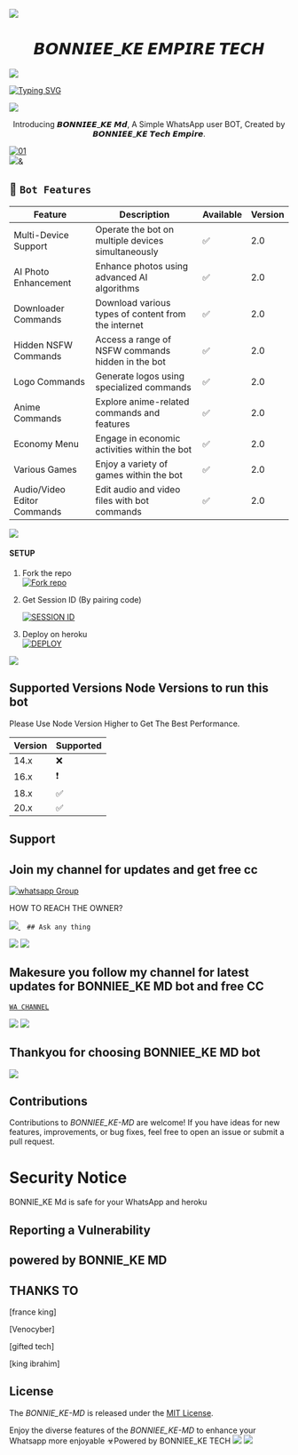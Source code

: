 
<a><img src='https://i.imgur.com/LyHic3i.gif'/></a>
 <h1 align="center"> 𝘽𝙊𝙉𝙉𝙄𝙀𝙀_𝙆𝙀 𝙀𝙈𝙋𝙄𝙍𝙀 𝙏𝙀𝘾𝙃 </h1>


<a><img src='https://i.imgur.com/LyHic3i.gif'/></a>
      
[![Typing SVG](https://readme-typing-svg.herokuapp.com?font=Rockstar-ExtraBold&color=blue&lines=𝗔𝗠+𝘽𝙊𝙉𝙉𝙄𝙀𝙀_𝙆𝙀+𝙏𝙀𝘾𝙃+𝗖𝗥𝗘𝗔𝗧𝗘𝗗+𝗕𝗬+𝙍𝙄𝘾𝙃𝙄𝙀𝙀𝙏𝙀𝘾𝙃)](https://git.io/typing-svg)

<a><img src='https://i.imgur.com/LyHic3i.gif'/></a>
 
<p align="center"> Introducing 𝘽𝙊𝙉𝙉𝙄𝙀𝙀_𝙆𝙀 𝙈𝙙, A Simple WhatsApp user BOT, Created by 𝘽𝙊𝙉𝙉𝙄𝙀𝙀_𝙆𝙀 𝙏𝙚𝙘𝙝 𝙀𝙢𝙥𝙞𝙧𝙚.
</p>

  <a href="https://ibb.co/N6NMDtn"><img src="https://telegra.ph/file/8d7722777d6713e087937.jpg" alt="01" border="0" /></a>                     
<a><img src='https://i.imgur.com/LyHic3i.gif'/>&</a>
 ## 🚀 `Bot Features`
| Feature                          | Description                                             | Available    | Version    |
| ---------------------------------| ------------------------------------------------------- | ------------ | ---------- |
| Multi-Device Support             | Operate the bot on multiple devices simultaneously     | ✅           | 2.0        |
| AI Photo Enhancement             | Enhance photos using advanced AI algorithms            | ✅           | 2.0        |
| Downloader Commands              | Download various types of content from the internet     | ✅           | 2.0        |
| Hidden NSFW Commands             | Access a range of NSFW commands hidden in the bot       | ✅           | 2.0        |
| Logo Commands                    | Generate logos using specialized commands               | ✅           | 2.0        |
| Anime Commands                   | Explore anime-related commands and features              | ✅           | 2.0        |
| Economy Menu                     | Engage in economic activities within the bot            | ✅           | 2.0        |
| Various Games                    | Enjoy a variety of games within the bot                 | ✅           | 2.0        |
| Audio/Video Editor Commands      | Edit audio and video files with bot commands            | ✅           | 2.0        |



<a><img src='https://i.imgur.com/LyHic3i.gif'/></a>


#### SETUP

1. Fork the repo
    <br>
<a href='https://github.com/kismatnayoh/BONNIEE_KE-MD/fork' target="_blank"><img alt='Fork repo' src='https://img.shields.io/badge/Fork Repo-100000?style=for-the-badge&logo=scan&logoColor=white&labelColor=black&color=black'/></a>



2. Get Session ID (By pairing code)
   > 
     <a href='https://silva-md-session.onrender.com/' target="_blank"><img alt='SESSION ID' src='https://img.shields.io/badge/Session_id-100000?style=for-the-badge&logo=scan&logoColor=white&labelColor=black&color=black'/></a>


3. Deploy on heroku
    <br>
<a href='https://dashboard.heroku.com/new?template=https://github.com/BONNIEE_KE-MD' target="_blank"><img alt='DEPLOY' src='https://img.shields.io/badge/DEPLOY-100000?style=for-the-badge&logo=scan&logoColor=white&labelColor=black&color=black'/></a>

<a><img src='https://i.imgur.com/LyHic3i.gif'/></a>

   
## Supported Versions Node Versions to run this bot

Please Use Node Version Higher to Get The Best Performance.

| Version | Supported          |
| ------- | ------------------ |
| 14.x   | :x: |
| 16.x   | ❗                |
| 18.x   | :white_check_mark: |
| 20.x   | ✅                |

## Support 
## Join my channel for updates and get free cc
<a href="https://whatsapp.com/channel/0029Vaj4B7YEFeXnAZYZIo0j" target="_blank">
    <img alt="whatsapp Group" src="https://img.shields.io/badge/ Whatsapp Support Channel -25D366?style=for-the-badge&logo=whatsapp&logoColor=white" />
  </a>
</p>


HOW TO REACH THE OWNER? 
 
   
   <a href="https://wa.link/a8gu7w">
    <img src="https://img.shields.io/badge/WhatsApp-25D366?style=for-the-badge&logo=whatsapp&logoColor=white" />
  </a>&nbsp;&nbsp;
   <a

    ## Ask any thing
<a><img src='https://i.imgur.com/LyHic3i.gif'/></a>
<a><img src='https://i.imgur.com/LyHic3i.gif'/></a>



## Makesure you follow my channel for latest updates for BONNIEE_KE MD bot and free CC
 [`WA CHANNEL`](https://whatsapp.com/channel/0029Vaj4B7YEFeXnAZYZIo0j)



<a><img src='https://i.imgur.com/LyHic3i.gif'/></a>
<a><img src='https://i.imgur.com/LyHic3i.gif'/></a>
   
   
## Thankyou for choosing BONNIEE_KE MD bot 


<a><img src='https://i.imgur.com/LyHic3i.gif'/></a>

## Contributions


Contributions to *BONNIEE_KE-MD* are welcome! If you have ideas for new features, improvements, or bug fixes, feel free to open an issue or submit a pull request.

# Security Notice
BONNIE_KE Md is safe for your WhatsApp and heroku

## Reporting a Vulnerability


## powered by BONNIE_KE MD


## THANKS TO
[france king]

[Venocyber]

[gifted tech]

[king ibrahim]

## License


The *BONNIE_KE-MD* is released under the [MIT License](https://opensource.org/licenses/MIT).

Enjoy the diverse features of the *BONNIEE_KE-MD*  to enhance your Whatsapp more enjoyable
☣Powered by BONNIEE_KE TECH
<a><img src='https://i.imgur.com/LyHic3i.gif'/></a>
<a><img src='https://i.imgur.com/LyHic3i.gif'/></a>
